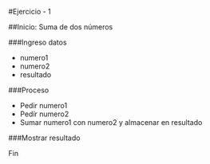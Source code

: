 
#Ejercicio - 1

##Inicio: Suma de dos números

###Ingreso datos
 + numero1
 + numero2
 + resultado

###Proceso

 * Pedir numero1
 * Pedír numero2
 * Sumar numero1 con numero2 y almacenar en resultado

###Mostrar resultado

Fin 